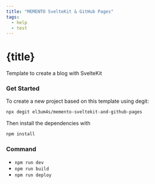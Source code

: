 ```yaml
---
title: "MEMENTO SvelteKit & GitHub Pages"
tags:
  - help
  - test
---
```


# {title}

Template to create a blog with SvelteKit

### Get Started

To create a new project based on this template using degit:

```bash
npx degit el3um4s/memento-sveltekit-and-github-pages
```

Then install the dependencies with

```bash
npm install
```

### Command

- `npm run dev`
- `npm run build`
- `npm run deploy`